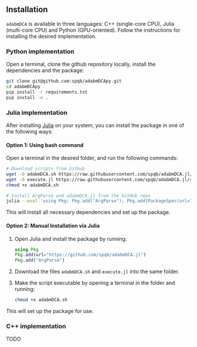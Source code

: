 ## Installation

`adabmDCA` is available in three languages: C++ (single-core CPU), Julia (multi-core CPU) and Python (GPU-oriented). Follow the instructions for installing the desired implementation.

### Python implementation
Open a terminal, clone the github repository locally, install the dependencies and the package:

```bash
git clone git@github.com:spqb/adabmDCApy.git
cd adabmDCApy
pip install -r requirements.txt
pip install -e .
```

### Julia implementation
After installing [Julia](https://julialang.org/downloads/) on your system, you can install the package in one of the following ways:

#### Option 1: Using bash command
Open a terminal in the desired folder, and run the following commands:

```bash
# Download scripts from Github
wget -O adabmDCA.sh https://raw.githubusercontent.com/spqb/adabmDCA.jl/refs/heads/main/adabmDCA.sh
wget -O execute.jl https://raw.githubusercontent.com/spqb/adabmDCA.jl/refs/heads/main/execute.jl
chmod +x adabmDCA.sh

# Install ArgParse and adabmDCA.jl from the GitHub repo
julia --eval 'using Pkg; Pkg.add("ArgParse"); Pkg.add(PackageSpec(url="https://github.com/spqb/adabmDCA.jl"))'
```
This will install all necessary dependencies and set up the package.

#### Option 2: Manual Installation via Julia

1.  Open Julia and install the package by running:
    ```Julia
    using Pkg
    Pkg.add(url="https://github.com/spqb/adabmDCA.jl")
    Pkg.add("ArgParse")
    ```
2.  Download the files `adabmDCA.sh` and `execute.jl` into the same folder.

3.  Make the script executable by opening a terminal in the folder and running:
    ```bash
    chmod +x adabmDCA.sh
    ```
This will set up the package for use.

### C++ implementation
TODO